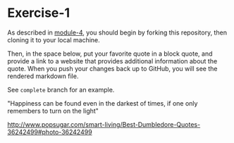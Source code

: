 # Exercise-1

As described in [module-4](https://github.com/INFO-201/m4-git-intro), you should begin by forking this repository, then cloning it to your local machine.

Then, in the space below, put your favorite quote in a block quote, and provide a link to a website that provides additional information about the quote. When you push your changes back up to GitHub, you will see the rendered markdown file.

See `complete` branch for an example.



"Happiness can be found even in the darkest of times, if one only remembers to turn on the light"

http://www.popsugar.com/smart-living/Best-Dumbledore-Quotes-36242499#photo-36242499

